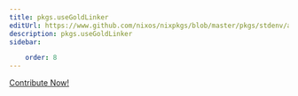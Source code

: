 ```yaml
---
title: pkgs.useGoldLinker
editUrl: https://www.github.com/nixos/nixpkgs/blob/master/pkgs/stdenv/adapters.nix#L185C19
description: pkgs.useGoldLinker
sidebar:

    order: 8
---
```


<a href="https://www.github.com/nixos/nixpkgs/blob/master/pkgs/stdenv/adapters.nix#L185C19">Contribute Now!</a>



